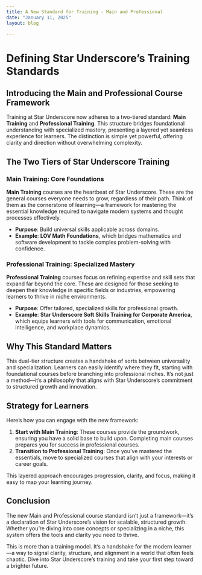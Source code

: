 ```yaml
---
title: A New Standard for Training - Main and Professional
date: "January 11, 2025"
layout: blog

---
```


# Defining Star Underscore’s Training Standards

## Introducing the Main and Professional Course Framework

Training at Star Underscore now adheres to a two-tiered standard: **Main Training** and **Professional Training**. This structure bridges foundational understanding with specialized mastery, presenting a layered yet seamless experience for learners. The distinction is simple yet powerful, offering clarity and direction without overwhelming complexity.

## The Two Tiers of Star Underscore Training

### Main Training: Core Foundations
**Main Training** courses are the heartbeat of Star Underscore. These are the general courses everyone needs to grow, regardless of their path. Think of them as the cornerstone of learning—a framework for mastering the essential knowledge required to navigate modern systems and thought processes effectively.

- **Purpose**: Build universal skills applicable across domains.
- **Example**: **LOV Math Foundations**, which bridges mathematics and software development to tackle complex problem-solving with confidence.

### Professional Training: Specialized Mastery
**Professional Training** courses focus on refining expertise and skill sets that expand far beyond the core. These are designed for those seeking to deepen their knowledge in specific fields or industries, empowering learners to thrive in niche environments.

- **Purpose**: Offer tailored, specialized skills for professional growth.
- **Example**: **Star Underscore Soft Skills Training for Corporate America**, which equips learners with tools for communication, emotional intelligence, and workplace dynamics.

## Why This Standard Matters

This dual-tier structure creates a handshake of sorts between universality and specialization. Learners can easily identify where they fit, starting with foundational courses before branching into professional niches. It’s not just a method—it’s a philosophy that aligns with Star Underscore’s commitment to structured growth and innovation.

## Strategy for Learners

Here’s how you can engage with the new framework:

1. **Start with Main Training**: These courses provide the groundwork, ensuring you have a solid base to build upon. Completing main courses prepares you for success in professional courses.
2. **Transition to Professional Training**: Once you’ve mastered the essentials, move to specialized courses that align with your interests or career goals.

This layered approach encourages progression, clarity, and focus, making it easy to map your learning journey.

## Conclusion

The new Main and Professional course standard isn’t just a framework—it’s a declaration of Star Underscore’s vision for scalable, structured growth. Whether you’re diving into core concepts or specializing in a niche, this system offers the tools and clarity you need to thrive.

This is more than a training model. It’s a handshake for the modern learner—a way to signal clarity, structure, and alignment in a world that often feels chaotic. Dive into Star Underscore’s training and take your first step toward a brighter future.
